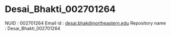 # Desai_Bhakti_002701264

NUID :  002701264
Email id : desai.bhak@northeastern.edu
Repository name : Desai_Bhakti_002701264
